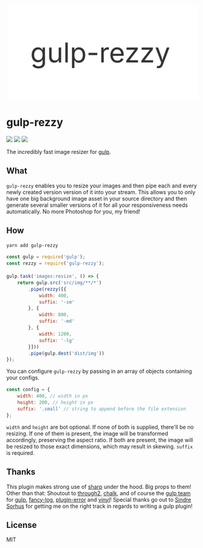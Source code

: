 <p align="center">
    <img src="rezzy.svg" width="500">
</p>

# gulp-rezzy
[![](https://img.shields.io/github/license/rbnlffl/gulp-rezzy.svg)](https://github.com/rbnlffl/gulp-rezzy/blob/master/license.md) [![](https://img.shields.io/npm/v/gulp-rezzy.svg)](https://www.npmjs.com/package/gulp-rezzy) [![](https://img.shields.io/npm/dm/gulp-rezzy.svg)](https://www.npmjs.com/package/gulp-rezzy)

The incredibly fast image resizer for [gulp](https://github.com/gulpjs/gulp).

## What
`gulp-rezzy` enables you to resize your images and then pipe each and every newly created version version of it into your stream. This allows you to only have one big background image asset in your source directory and then generate several smaller versions of it for all your responsiveness needs automatically. No more Photoshop for you, my friend!

## How
```bash
yarn add gulp-rezzy
```

```js
const gulp = require('gulp');
const rezzy = require('gulp-rezzy');

gulp.task('images:resize', () => {
    return gulp.src('src/img/**/*')
        .pipe(rezzy([{
            width: 400,
            suffix: '-sm'
        }, {
            width: 800,
            suffix: '-md'
        }, {
            width: 1200,
            suffix: '-lg'
        }]))
        .pipe(gulp.dest('dist/img'))
});
```

You can configure `gulp-rezzy` by passing in an array of objects containing your configs.

```js
const config = {
    width: 400, // width in px
    height: 200, // height in px
    suffix: '.small' // string to append before the file extension
};
```

`width` and `height` are bot optional. If none of both is supplied, there'll be no resizing. If one of them is present, the image will be transformed accordingly, preserving the aspect ratio. If both are present, the image will be resized to those exact dimensions, which may result in skewing. `suffix` is required.

## Thanks
This plugin makes strong use of [sharp](https://github.com/lovell/sharp) under the hood. Big props to them! Other than that: Shoutout to [through2](https://github.com/rvagg/through2), [chalk](https://github.com/chalk/chalk), and of course the [gulp team](https://github.com/gulpjs) for [gulp](https://github.com/gulpjs/gulp), [fancy-log](https://github.com/gulpjs/fancy-log), [plugin-error](https://github.com/gulpjs/plugin-error) and [vinyl](https://github.com/gulpjs/vinyl)! Special thanks go out to [Sindre Sorhus](https://github.com/sindresorhus) for getting me on the right track in regards to writing a gulp plugin!

## License
MIT

